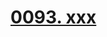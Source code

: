 # [0093. xxx](https://github.com/Tdahuyou/TNotes.react/tree/main/notes/0093.%20xxx)

<!-- region:toc -->

<!-- endregion:toc -->
